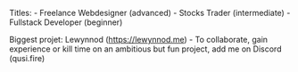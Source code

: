 Titles: - Freelance Webdesigner (advanced) - Stocks Trader (intermediate) - Fullstack Developer (beginner)

Biggest projet: Lewynnod (https://lewynnod.me) - To collaborate, gain experience or kill time on an ambitious but fun project, add me on Discord (qusi.fire)

